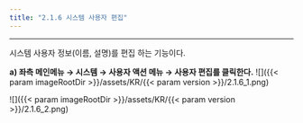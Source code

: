 ```yaml
---
title: "2.1.6 시스템 사용자 편집"
---
```


---
시스템 사용자 정보(이름, 설명)를 편집 하는 기능이다.

**a) 좌측 메인메뉴 → 시스템 → 사용자 액션 메뉴 → 사용자 편집를 클릭한다.**
![]({{< param imageRootDir >}}/assets/KR/{{< param version >}}/2.1.6_1.png)

![]({{< param imageRootDir >}}/assets/KR/{{< param version >}}/2.1.6_2.png)
